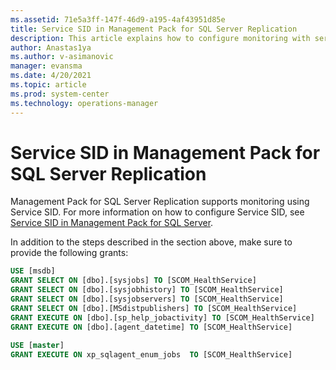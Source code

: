 ```yaml
---
ms.assetid: 71e5a3ff-147f-46d9-a195-4af43951d85e
title: Service SID in Management Pack for SQL Server Replication
description: This article explains how to configure monitoring with service SID in Management Pack for SQL Server Replication
author: Anastas1ya
ms.author: v-asimanovic
manager: evansma
ms.date: 4/20/2021
ms.topic: article
ms.prod: system-center
ms.technology: operations-manager
---
```


# Service SID in Management Pack for SQL Server Replication

Management Pack for SQL Server Replication supports monitoring using Service SID. For more information on how to configure Service SID, see [Service SID in Management Pack for SQL Server](./sql-server-management-pack-service-sid.md).

In addition to the steps described in the section above, make sure to provide the following grants:

```sql
USE [msdb]
GRANT SELECT ON [dbo].[sysjobs] TO [SCOM_HealthService]
GRANT SELECT ON [dbo].[sysjobhistory] TO [SCOM_HealthService]
GRANT SELECT ON [dbo].[sysjobservers] TO [SCOM_HealthService]
GRANT SELECT ON [dbo].[MSdistpublishers] TO [SCOM_HealthService]
GRANT EXECUTE ON [dbo].[sp_help_jobactivity] TO [SCOM_HealthService]
GRANT EXECUTE ON [dbo].[agent_datetime] TO [SCOM_HealthService]
 
USE [master]
GRANT EXECUTE ON xp_sqlagent_enum_jobs  TO [SCOM_HealthService]
```
